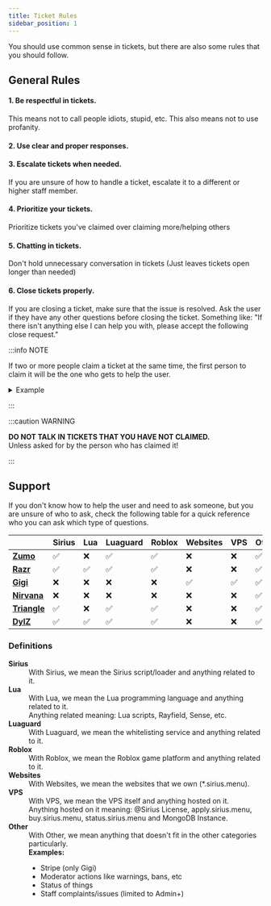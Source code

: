 ```yaml
---
title: Ticket Rules
sidebar_position: 1
---
```


You should use common sense in tickets, but there are also some rules that you should follow.

## General Rules

#### 1. Be respectful in tickets.

This means not to call people idiots, stupid, etc.
This also means not to use profanity.

#### 2. Use clear and proper responses.

#### 3. Escalate tickets when needed.

If you are unsure of how to handle a ticket, escalate it to a different or higher staff member.

#### 4. Prioritize your tickets.

Prioritize tickets you've claimed over claiming more/helping others

#### 5. Chatting in tickets.

Don't hold unnecessary conversation in tickets (Just leaves tickets open longer than needed)

#### 6. Close tickets properly.

If you are closing a ticket, make sure that the issue is resolved.
Ask the user if they have any other questions before closing the ticket.
Something like: "If there isn't anything else I can help you with, please accept the following close request."

:::info NOTE

If two or more people claim a ticket at the same time, the first person to claim it will be the one who gets to help the user.

<details>
  <summary>Example</summary>
  For example, in this scenario, <u>Mojang Official Support</u> will be the one to help the user:
  <img src="/img/staff/ticket-claiming.png" alt="Ticket Claiming" loading="lazy" />
</details>

:::

:::caution WARNING

**DO NOT TALK IN TICKETS THAT YOU HAVE NOT CLAIMED.**  
Unless asked for by the person who has claimed it!

:::

## Support

If you don't know how to help the user and need to ask someone, but you are unsure of who to ask, check the following table for a quick reference who you can ask which type of questions.

<!-- Gigi 389759544776982528-> Websites, VPS, Other -->
<!-- Razr 1100862906486227044-> Sirius, Lua, Luaguard, Roblox, Other  -->
<!-- Zumo 440599126401613865-> All but web, vps and lua -->
<!-- Triangle 670545925898502157-> Sirius, Roblox, Other, Luaguard-->
<!-- DylZ 305405455679750155 -> All but web and vps -->
<!-- Nirvana 771036216128307240 -> Other -->

|                                                              | Sirius             | Lua                | Luaguard           | Roblox             | Websites           | VPS                | Other              |
| :----------------------------------------------------------- | :----------------- | :----------------- | :----------------- | :----------------- | :----------------- | :----------------- | :----------------- |
| [**Zumo**](https://discord.com/users/440599126401613865)     | :white_check_mark: | :x:                | :white_check_mark: | :white_check_mark: | :x:                | :x:                | :white_check_mark: |
| [**Razr**](https://discord.com/users/1100862906486227044)    | :white_check_mark: | :white_check_mark: | :white_check_mark: | :white_check_mark: | :x:                | :x:                | :white_check_mark: |
| [**Gigi**](https://discord.com/users/389759544776982528)     | :x:                | :x:                | :x:                | :x:                | :white_check_mark: | :white_check_mark: | :white_check_mark: |
| [**Nirvana**](https://discord.com/users/771036216128307240)  | :x:                | :x:                | :x:                | :x:                | :x:                | :x:                | :white_check_mark: |
| [**Triangle**](https://discord.com/users/670545925898502157) | :white_check_mark: | :x:                | :white_check_mark: | :white_check_mark: | :x:                | :x:                | :white_check_mark: |
| [**DylZ**](https://discord.com/users/305405455679750155)     | :white_check_mark: | :white_check_mark: | :white_check_mark: | :white_check_mark: | :x:                | :x:                | :white_check_mark: |

### Definitions

<dl>
  <dt><b>Sirius</b></dt>
  <dd>With Sirius, we mean the Sirius script/loader and anything related to it.</dd>
  <dt><b>Lua</b></dt>
  <dd>With Lua, we mean the Lua programming language and anything related to it.</dd>
  <dd>Anything related meaning: Lua scripts, Rayfield, Sense, etc.</dd>
  <dt><b>Luaguard</b></dt>
  <dd>With Luaguard, we mean the whitelisting service and anything related to it.</dd>
  <dt><b>Roblox</b></dt>
  <dd>With Roblox, we mean the Roblox game platform and anything related to it.</dd>
  <dt><b>Websites</b></dt>
  <dd>With Websites, we mean the websites that we own (*.sirius.menu).</dd>
  <dt><b>VPS</b></dt>
  <dd>With VPS, we mean the VPS itself and anything hosted on it.</dd>
  <dd>Anything hosted on it meaning: @Sirius License, apply.sirius.menu, buy.sirius.menu, status.sirius.menu and MongoDB Instance.</dd>
  <dt><b>Other</b></dt>
  <dd>With Other, we mean anything that doesn't fit in the other categories particularly.</dd>
  <dd>
    <b>Examples:</b>
    <ul>
      <li>Stripe (only Gigi)</li>
      <li>Moderator actions like warnings, bans, etc</li>
      <li>Status of things</li>
      <li>Staff complaints/issues (limited to Admin+)</li>
    </ul>
  </dd>
</dl>
